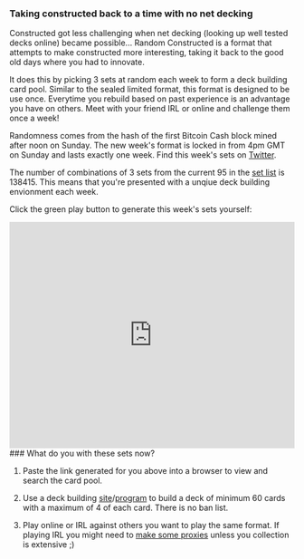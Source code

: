 ### Taking constructed back to a time with no net decking

Constructed got less challenging when net decking (looking up well tested decks online) became possible... Random Constructed is a format that attempts to make constructed more interesting, taking it back to the good old days where you had to innovate.

It does this by picking 3 sets at random each week to form a deck building card pool. Similar to the sealed limited format, this format is designed to be use once. Everytime you rebuild based on past experience is an advantage you have on others. Meet with your friend IRL or online and challenge them once a week!

Randomness comes from the hash of the first Bitcoin Cash block mined after noon on Sunday. The new week's format is locked in from 4pm GMT on Sunday and lasts exactly one week. Find this week's sets on [Twitter](https://twitter.com/RandomConst).

The number of combinations of 3 sets from the current 95 in the [set list](https://github.com/randomconstructed/randomconstructed/blob/master/sets.csv) is 138415. This means that you're presented with a unqiue deck building envionment each week.

Click the green play button to generate this week's sets yourself:
<iframe height="400px" width="100%" src="https://repl.it/@randomconst/randomconstructed?lite=true" scrolling="no" frameborder="no" allowtransparency="true" allowfullscreen="true" sandbox="allow-forms allow-pointer-lock allow-popups allow-same-origin allow-scripts allow-modals"></iframe>

<br/>
### What do you with these sets now?

1) Paste the link generated for you above into a browser to view and search the card pool.

2) Use a deck building [site](https://deckstats.net/deckbuilder)/[program](https://cockatrice.github.io) to build a deck of minimum 60 cards with a maximum of 4 of each card. There is no ban list.

3) Play online or IRL against others you want to play the same format. If playing IRL you might need to [make some proxies]( http://mtgpress.net) unless you collection is extensive ;)
